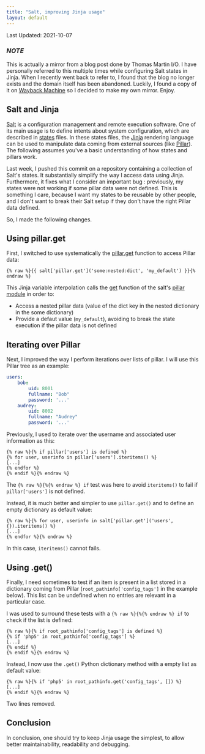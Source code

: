```yaml
---
title: "Salt, improving Jinja usage"
layout: default
---
```


Last Updated: 2021-10-07

### *NOTE*

This is actually a mirror from a blog post done by Thomas Martin I/O.  I have
personally referred to this multiple times while configuring Salt states in
Jinja.  When I recently went back to refer to, I found that the blog no longer
exists and the domain itself has been abandoned.  Luckily, I found a copy of it
on [Wayback Machine](https://web.archive.org/web/20180814194012/http://www.tmartin.io:80/articles/2014/salt-improving-jinja-usage)
so I decided to make my own mirror.  Enjoy.

## Salt and Jinja

[Salt](https://www.saltstack.com/) is a configuration management and remote
execution software. One of its main usage is to define intents about system
configuration, which are described in [states](https://docs.saltproject.io/en/latest/topics/tutorials/starting_states.html)
files. In these states files, the [Jinja](https://jinja.palletsprojects.com/)
rendering language can be used to manipulate data coming from external sources
(like [Pillar](https://docs.saltproject.io/en/latest/topics/tutorials/pillar.html)).
The following assumes you've a basic understanding of how states and pillars
work.

Last week, I pushed this commit on a repository containing a collection of
Salt's states. It substantially simplify the way I access data using Jinja.
Furthermore, it fixes what I consider an important bug : previously, my states
were not working if some pillar data were not defined. This is something I care,
because I want my states to be reusable by other people, and I don't want to
break their Salt setup if they don't have the right Pillar data defined.

So, I made the following changes.

## Using pillar.get

First, I switched to use systematically the [pillar.get](https://docs.saltproject.io/en/latest/ref/modules/all/salt.modules.pillar.html#salt.modules.pillar.get)
function to access Pillar data:

```jinja
{% raw %}{{ salt['pillar.get']('some:nested:dict', 'my_default') }}{% endraw %}
```

This Jinja variable interpolation calls the [get](https://docs.saltproject.io/en/latest/ref/modules/all/salt.modules.pillar.html#salt.modules.pillar.get)
function of the salt's [pillar module](https://docs.saltproject.io/en/latest/ref/modules/all/salt.modules.pillar.html)
in order to:

* Access a nested pillar data (value of the dict key in the nested dictionary
in the some dictionary)
* Provide a defaut value (`my_default`), avoiding to break the state execution
if the pillar data is not defined

## Iterating over Pillar

Next, I improved the way I perform iterations over lists of pillar. I will use
this Pillar tree as an example:

```yaml
users:
    bob:
        uid: 8001
        fullname: "Bob"
        password: '...'
    audrey:
        uid: 8002
        fullname: "Audrey"
        password: '...'
```

Previously, I used to iterate over the username and associated user information
as this:

```jinja
{% raw %}{% if pillar['users'] is defined %}
{% for user, userinfo in pillar['users'].iteritems() %}
[...]
{% endfor %}
{% endif %}{% endraw %}
```

The `{% raw %}{%{% endraw %} if` test was here to avoid `iteritems()` to fail
if `pillar['users']` is not defined.

Instead, it is much better and simpler to use `pillar.get()` and to define an
empty dictionary as default value:

```jinja
{% raw %}{% for user, userinfo in salt['pillar.get']('users', {}).iteritems() %}
[...]
{% endfor %}{% endraw %}
```

In this case, `iteritems()` cannot fails.

## Using .get()

Finally, I need sometimes to test if an item is present in a list stored in a
dictionary coming from Pillar (`root_pathinfo['config_tags']` in the example
below). This list can be undefined when no entries are relevant in a particular
case.

I was used to surround these tests with a `{% raw %}{%{% endraw %} if` to check
if the list is defined:

```jinja
{% raw %}{% if root_pathinfo['config_tags'] is defined %}
{% if 'php5' in root_pathinfo['config_tags'] %}
[...]
{% endif %}
{% endif %}{% endraw %}
```

Instead, I now use the `.get()` Python dictionary method with a empty list as
default value:

```jinja
{% raw %}{% if 'php5' in root_pathinfo.get('config_tags', []) %}
[...]
{% endif %}{% endraw %}
```

Two lines removed.

## Conclusion

In conclusion, one should try to keep Jinja usage the simplest, to allow better
maintainability, readability and debugging.

